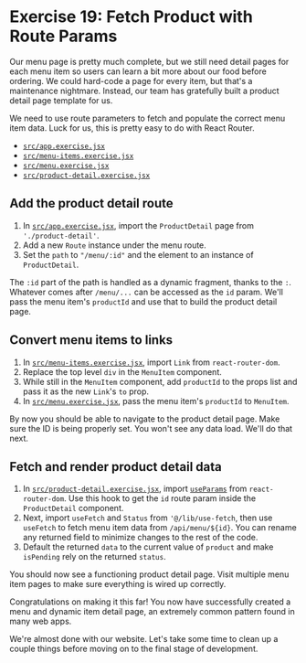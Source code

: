 # Exercise 19: Fetch Product with Route Params

Our menu page is pretty much complete, but we still need detail pages for each menu item so users can learn a bit more about our food before ordering. We could hard-code a page for every item, but that's a maintenance nightmare. Instead, our team has gratefully built a product detail page template for us.

We need to use route parameters to fetch and populate the correct menu item data. Luck for us, this is pretty easy to do with React Router.

- [`src/app.exercise.jsx`](./src/app.exercise.jsx)
- [`src/menu-items.exercise.jsx`](./src/menu-items.exercise.jsx)
- [`src/menu.exercise.jsx`](./src/menu.exercise.jsx)
- [`src/product-detail.exercise.jsx`](./src/product-detail.exercise.jsx)

## Add the product detail route

1. In [`src/app.exercise.jsx`](./src/app.exercise.jsx), import the `ProductDetail` page from `'./product-detail'`.
2. Add a new `Route` instance under the menu route.
3. Set the `path` to `"/menu/:id"` and the element to an instance of `ProductDetail`.

The `:id` part of the path is handled as a dynamic fragment, thanks to the `:`. Whatever comes after `/menu/...` can be accessed as the `id` param. We'll pass the menu item's `productId` and use that to build the product detail page.

## Convert menu items to links

1. In [`src/menu-items.exercise.jsx`](./src/menu-items.exercise.jsx), import `Link` from `react-router-dom`.
2. Replace the top level `div` in the `MenuItem` component.
3. While still in the `MenuItem` component, add `productId` to the props list and pass it as the new `Link`'s `to` prop.
4. In [`src/menu.exercise.jsx`](./src/menu.exercise.jsx), pass the menu item's `productId` to `MenuItem`.

By now you should be able to navigate to the product detail page. Make sure the ID is being properly set. You won't see any data load. We'll do that next.

## Fetch and render product detail data

1. In [`src/product-detail.exercise.jsx`](./src/product-detail.exercise.jsx), import [`useParams`](https://reactrouter.com/en/main/hooks/use-params) from `react-router-dom`. Use this hook to get the `id` route param inside the `ProductDetail` component.
2. Next, import `useFetch` and `Status` from `'@/lib/use-fetch`, then use `useFetch` to fetch menu item data from `/api/menu/${id}`. You can rename any returned field to minimize changes to the rest of the code.
3. Default the returned `data` to the current value of `product` and make `isPending` rely on the returned `status`.

You should now see a functioning product detail page. Visit multiple menu item pages to make sure everything is wired up correctly.

Congratulations on making it this far! You now have successfully created a menu and dynamic item detail page, an extremely common pattern found in many web apps.

We're almost done with our website. Let's take some time to clean up a couple things before moving on to the final stage of development.
